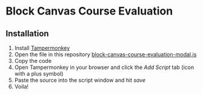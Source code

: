 # Block Canvas Course Evaluation

## Installation
1. Install [Tampermonkey](https://www.tampermonkey.net/)
2. Open the file in this repository [block-canvas-course-evaluation-modal.js](https://github.com/nknickrehm/block-canvas-course-evaluation/blob/main/block-canvas-course-evaluation-modal.js)
3. Copy the code
4. Open Tampermonkey in your browser and click the *Add Script* tab (icon with a plus symbol)
5. Paste the source into the script window and hit *save*
6. Voila!
